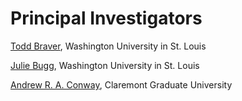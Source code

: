 # Principal Investigators

[Todd Braver](http://ccpweb.wustl.edu), Washington University in St. Louis

[Julie Bugg](http://psych.wustl.edu/bugg/CC%26A_Lab_Site/Welcome.html), Washington University in St. Louis

[Andrew R. A. Conway](http://andrewraconway.squarespace.com), Claremont Graduate University

